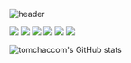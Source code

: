 

![header](https://capsule-render.vercel.app/api?type=waving&color=auto&height=300&section=header&text=tomchaccom&fontSize=90&animation=fadeIn&fontAlignY=38&desc=Welcome%20to%20my%20GitHub%20Profile!&descAlignY=51&descAlign=62)


<img src="https://img.shields.io/badge/java-%23007396.svg?&style=for-the-badge&logo=java&logoColor=white" />
<img src="https://img.shields.io/badge/python-%233776AB.svg?&style=for-the-badge&logo=python&logoColor=white" />
<img src="https://img.shields.io/badge/spring-%236DB33F.svg?&style=for-the-badge&logo=spring&logoColor=white" />
<img src="https://img.shields.io/badge/Spring Boot-%236DB33F.svg?&style=for-the-badge&logo=springboot&logoColor=white" />
<img src="https://img.shields.io/badge/LangChain-%231C3C3C.svg?&style=for-the-badge&logo=langchain&logoColor=white" />
<img src="https://img.shields.io/badge/LangGraph-%231C3C3C.svg?&style=for-the-badge&logo=langchain&logoColor=white" />

![tomchaccom's GitHub stats](https://github-readme-stats.vercel.app/api?username=tomchaccom&show_icons=true&theme=radical&show=reviews,prs_merged,prs_merged_percentage)
